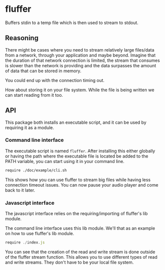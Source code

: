 # fluffer

Buffers stdin to a temp file which is then used to stream to stdout.

## Reasoning

There might be cases where you need to stream relatively large files/data from
a network, through your application and maybe beyond. Imagine that the duration
of that network connection is limited, the stream that consumes is slower than
the network is providing and the data surpasses the amount of data that can be
stored in memory.

You could end up with the connection timing out.

How about storing it on your file system. While the file is being written we
can start reading from it too.

## API

This package both installs an executable script, and it can be used by
requiring it as a module.

### Command line interface

The executable script is named `fluffer`. After installing this either globally
or having the path where the executable file is located be added to the PATH
variable, you can start using it in your command line.

```sh
require ./doc/example/cli.sh
```

This shows how you can use fluffer to stream big files while having less
connection timeout issues. You can now pause your audio player and come back to
it later.

### Javascript interface

The javascript interface relies on the requiring/importing of fluffer's lib
module.

The command line interface uses this lib module. We'll that as an example on
how to use fluffer's lib module.

```js
require ./index.js
```

You can see that the creation of the read and write stream is done outside of
the fluffer stream function. This allows you to use different types of read and
write streams. They don't have to be your local file system.
